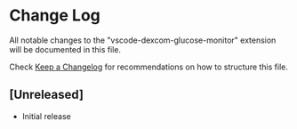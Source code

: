 # Change Log

All notable changes to the "vscode-dexcom-glucose-monitor" extension will be documented in this file.

Check [Keep a Changelog](http://keepachangelog.com/) for recommendations on how to structure this file.

## [Unreleased]

- Initial release